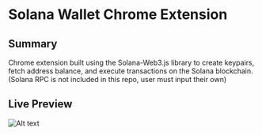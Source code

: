 # Solana Wallet Chrome Extension

## Summary

Chrome extension built using the Solana-Web3.js library to create keypairs, fetch address balance, and execute transactions on the Solana blockchain. (Solana RPC is not included in this repo, user must input their own)

## Live Preview

![Alt text](https://imgur.com/gallery/solana-wallet-SYUACCp)
